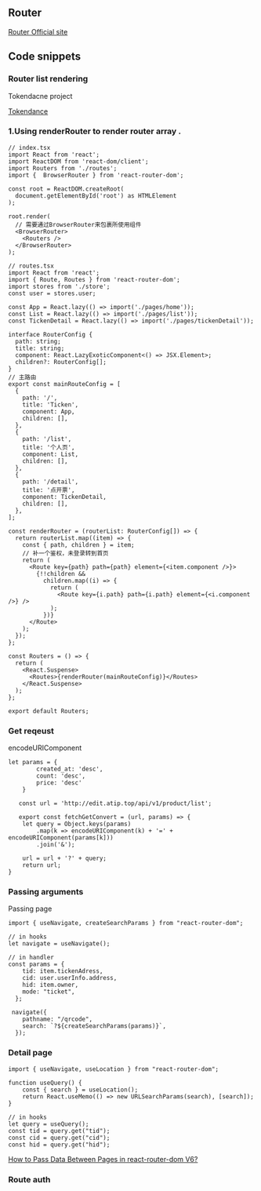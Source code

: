 
## Router

[Router Official site](https://v5.reactrouter.com/web/example/basic)


## Code snippets

### Router list rendering

Tokendacne project

[Tokendance](https://v5.reactrouter.com/web/example/basic)

### 1.Using renderRouter to render router array .

``````
// index.tsx
import React from 'react';
import ReactDOM from 'react-dom/client';
import Routers from './routes';
import {  BrowserRouter } from 'react-router-dom';

const root = ReactDOM.createRoot(
  document.getElementById('root') as HTMLElement
);

root.render(
  // 需要通过BrowserRouter来包裹所使用组件
  <BrowserRouter>
    <Routers />
  </BrowserRouter>
);

``````

``````
// routes.tsx
import React from 'react';
import { Route, Routes } from 'react-router-dom';
import stores from './store';
const user = stores.user;

const App = React.lazy(() => import('./pages/home'));
const List = React.lazy(() => import('./pages/list'));
const TickenDetail = React.lazy(() => import('./pages/tickenDetail'));

interface RouterConfig {
  path: string;
  title: string;
  component: React.LazyExoticComponent<() => JSX.Element>;
  children?: RouterConfig[];
}
// 主路由
export const mainRouteConfig = [
  {
    path: '/',
    title: 'Ticken',
    component: App,
    children: [],
  },
  {
    path: '/list',
    title: '个人页',
    component: List,
    children: [],
  },
  {
    path: '/detail',
    title: '点开票',
    component: TickenDetail,
    children: [],
  },
];

const renderRouter = (routerList: RouterConfig[]) => {
  return routerList.map((item) => {
    const { path, children } = item;
    // 补一个鉴权，未登录转到首页
    return (
      <Route key={path} path={path} element={<item.component />}>
        {!!children &&
          children.map((i) => {
            return (
              <Route key={i.path} path={i.path} element={<i.component />} />
            );
          })}
      </Route>
    );
  });
};

const Routers = () => {
  return (
    <React.Suspense>
      <Routes>{renderRouter(mainRouteConfig)}</Routes>
    </React.Suspense>
  );
};

export default Routers;
``````

###  Get reqeust

encodeURIComponent

``````
let params = {
        created_at: 'desc',
        count: 'desc',
        price: 'desc'
    }

   const url = 'http://edit.atip.top/api/v1/product/list';
   
   export const fetchGetConvert = (url, params) => {
    let query = Object.keys(params)
        .map(k => encodeURIComponent(k) + '=' + encodeURIComponent(params[k]))
        .join('&');

    url = url + '?' + query;
    return url;
}
``````

### Passing arguments

Passing page

``````
import { useNavigate, createSearchParams } from "react-router-dom";

// in hooks
let navigate = useNavigate();

// in handler
const params = {
    tid: item.tickenAdress,
    cid: user.userInfo.address,
    hid: item.owner,
    mode: "ticket",
  };
  
 navigate({
    pathname: "/qrcode",
    search: `?${createSearchParams(params)}`,
  });
``````


### Detail page

``````
import { useNavigate, useLocation } from "react-router-dom";

function useQuery() {
    const { search } = useLocation();
    return React.useMemo(() => new URLSearchParams(search), [search]);
}

// in hooks
let query = useQuery();
const tid = query.get("tid");
const cid = query.get("cid");
const hid = query.get("hid");

``````

[How to Pass Data Between Pages in react-router-dom V6?](https://plainenglish.io/blog/how-to-pass-data-between-pages-in-react-router-dom-v6)


### Route auth

